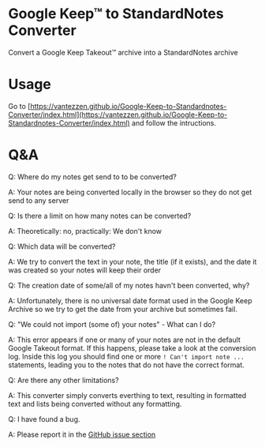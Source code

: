 # Google Keep™ to StandardNotes Converter
Convert a Google Keep Takeout™ archive into a StandardNotes archive

# Usage
Go to [https://vantezzen.github.io/Google-Keep-to-Standardnotes-Converter/index.html](https://vantezzen.github.io/Google-Keep-to-Standardnotes-Converter/index.html) and follow the intructions.

# Q&A
Q: Where do my notes get send to to be converted?

A: Your notes are being converted locally in the browser so they do not get send to any server

Q: Is there a limit on how many notes can be converted?

A: Theoretically: no, practically: We don't know

Q: Which data will be converted?

A: We try to convert the text in your note, the title (if it exists), and the date it was created so your notes will keep their order

Q: The creation date of some/all of my notes havn't been converted, why?

A: Unfortunately, there is no universal date format used in the Google Keep Archive so we try to get the date from your archive but sometimes fail.

Q: "We could not import (some of) your notes" - What can I do?

A: This error appears if one or many of your notes are not in the default Google Takeout format. If this happens, please take a look at the conversion log. Inside this log you should find one or more `! Can't import note ...` statements, leading you to the notes that do not have the correct format.

Q: Are there any other limitations?

A: This converter simply converts everthing to text, resulting in formatted text and lists being converted without any formatting.

Q: I have found a bug.

A: Please report it in the [GitHub issue section](https://github.com/vantezzen/Google-Keep-to-Standardnotes-Converter/issues)